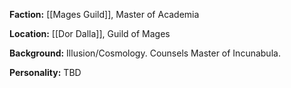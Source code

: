 **Faction:**
[[Mages Guild]], Master of Academia

**Location:** 
[[Dor Dalla]], Guild of Mages

**Background:**
Illusion/Cosmology. Counsels Master of Incunabula.

**Personality:**
TBD